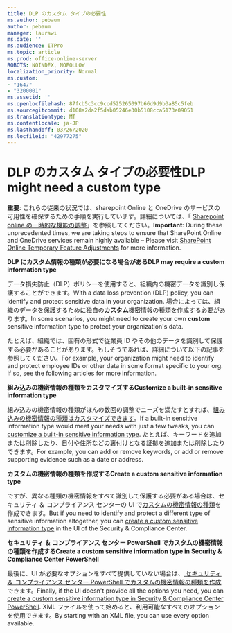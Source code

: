 ```yaml
---
title: DLP のカスタム タイプの必要性
ms.author: pebaum
author: pebaum
manager: laurawi
ms.date: ''
ms.audience: ITPro
ms.topic: article
ms.prod: office-online-server
ROBOTS: NOINDEX, NOFOLLOW
localization_priority: Normal
ms.custom:
- "1647"
- "3200001"
ms.assetid: ''
ms.openlocfilehash: 87fcb5c3cc9ccd525265097b66d9d9b3a85c5feb
ms.sourcegitcommit: d108a2da2f5dab05246e30b5108cca5173e09051
ms.translationtype: MT
ms.contentlocale: ja-JP
ms.lasthandoff: 03/26/2020
ms.locfileid: "42977275"
---
```

# <a name="dlp-might-need-a-custom-type"></a><span data-ttu-id="73b8f-102">DLP のカスタム タイプの必要性</span><span class="sxs-lookup"><span data-stu-id="73b8f-102">DLP might need a custom type</span></span>

<span data-ttu-id="73b8f-103">**重要**: これらの従来の状況では、sharepoint Online と OneDrive のサービスの可用性を確保するための手順を実行しています。詳細については、「 [Sharepoint online の一時的な機能の調整](https://aka.ms/ODSPAdjustments)」を参照してください。</span><span class="sxs-lookup"><span data-stu-id="73b8f-103">**Important**: During these unprecedented times, we are taking steps to ensure that SharePoint Online and OneDrive services remain highly available – Please visit [SharePoint Online Temporary Feature Adjustments](https://aka.ms/ODSPAdjustments) for more information.</span></span>

<span data-ttu-id="73b8f-104">**DLP にカスタム情報の種類が必要になる場合がある**</span><span class="sxs-lookup"><span data-stu-id="73b8f-104">**DLP may require a custom information type**</span></span>

<span data-ttu-id="73b8f-105">データ損失防止（DLP）ポリシーを使用すると、組織内の機密データを識別し保護することができます。</span><span class="sxs-lookup"><span data-stu-id="73b8f-105">With a data loss prevention (DLP) policy, you can identify and protect sensitive data in your organization.</span></span> <span data-ttu-id="73b8f-106">場合によっては、組織のデータを保護するために独自の**カスタム**機密情報の種類を作成する必要があります。</span><span class="sxs-lookup"><span data-stu-id="73b8f-106">In some scenarios, you might need to create your own **custom** sensitive information type to protect your organization's data.</span></span>

<span data-ttu-id="73b8f-107">たとえば、組織では、固有の形式で従業員 ID やその他のデータを識別して保護する必要があることがあります。もしそうであれば、詳細について以下の記事を参照してください。</span><span class="sxs-lookup"><span data-stu-id="73b8f-107">For example, your organization might need to identify and protect employee IDs or other data in some format specific to your org. If so, see the following articles for more information.</span></span>
  
 <span data-ttu-id="73b8f-108">**組み込みの機密情報の種類をカスタマイズする**</span><span class="sxs-lookup"><span data-stu-id="73b8f-108">**Customize a built-in sensitive information type**</span></span>
  
<span data-ttu-id="73b8f-109">組み込みの機密情報の種類がほんの数回の調整でニーズを満たすとすれば、[組み込みの機密情報の種類はカスタマイズできます](https://docs.microsoft.com/office365/securitycompliance/customize-a-built-in-sensitive-information-type)。</span><span class="sxs-lookup"><span data-stu-id="73b8f-109">If a built-in sensitive information type would meet your needs with just a few tweaks, you can [customize a built-in sensitive information type](https://docs.microsoft.com/office365/securitycompliance/customize-a-built-in-sensitive-information-type).</span></span> <span data-ttu-id="73b8f-110">たとえば、キーワードを追加または削除したり、日付や住所などの裏付けとなる証拠を追加または削除したりできます。</span><span class="sxs-lookup"><span data-stu-id="73b8f-110">For example, you can add or remove keywords, or add or remove supporting evidence such as a date or address.</span></span>
  
 <span data-ttu-id="73b8f-111">**カスタムの機密情報の種類を作成する**</span><span class="sxs-lookup"><span data-stu-id="73b8f-111">**Create a custom sensitive information type**</span></span>
  
<span data-ttu-id="73b8f-112">ですが、異なる種類の機密情報をすべて識別して保護する必要がある場合は、セキュリティ ＆ コンプライアンス センターの UI で[カスタムの機密情報の種類](https://docs.microsoft.com/office365/securitycompliance/create-a-custom-sensitive-information-type)を作成できます。</span><span class="sxs-lookup"><span data-stu-id="73b8f-112">But if you need to identify and protect a different type of sensitive information altogether, you can [create a custom sensitive information type](https://docs.microsoft.com/office365/securitycompliance/create-a-custom-sensitive-information-type) in the UI of the Security & Compliance Center.</span></span>
  
<span data-ttu-id="73b8f-113">**セキュリティ ＆ コンプライアンス センター PowerShell でカスタムの機密情報の種類を作成する**</span><span class="sxs-lookup"><span data-stu-id="73b8f-113">**Create a custom sensitive information type in Security & Compliance Center PowerShell**</span></span>

<span data-ttu-id="73b8f-114">最後に、UI が必要なオプションをすべて提供していない場合は、[ セキュリティ ＆ コンプライアンス センター PowerShell でカスタムの機密情報の種類を作成](https://docs.microsoft.com/office365/securitycompliance/create-a-custom-sensitive-information-type-in-scc-powershell)できます。</span><span class="sxs-lookup"><span data-stu-id="73b8f-114">Finally, if the UI doesn't provide all the options you need, you can [create a custom sensitive information type in Security & Compliance Center PowerShell](https://docs.microsoft.com/office365/securitycompliance/create-a-custom-sensitive-information-type-in-scc-powershell).</span></span> <span data-ttu-id="73b8f-115">XML ファイルを使って始めると、利用可能なすべてのオプションを使用できます。</span><span class="sxs-lookup"><span data-stu-id="73b8f-115">By starting with an XML file, you can use every option available.</span></span>
